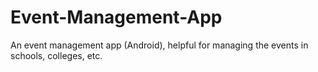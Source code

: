 # Event-Management-App
An event management app (Android), helpful for managing the events in schools, colleges, etc.
